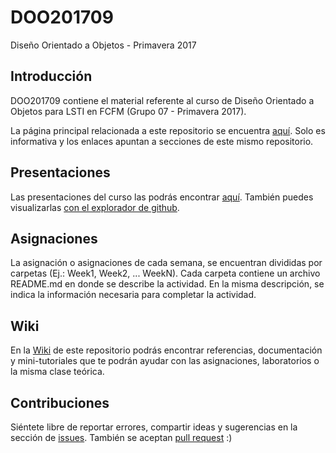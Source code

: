 # DOO201709

Diseño Orientado a Objetos - Primavera 2017

## Introducción

DOO201709 contiene el material referente al curso de Diseño Orientado a Objetos para LSTI en FCFM (Grupo 07 - Primavera 2017). 

La página principal relacionada a este repositorio se encuentra [aquí](http://migsalazar.com/DOO201709/). Solo es informativa y los enlaces apuntan a secciones de este mismo repositorio.

## Presentaciones

Las presentaciones del curso las podrás encontrar [aquí](http://migsalazar.com/DOO201709/slides/). También puedes visualizarlas [con el explorador de github](https://github.com/migsalazar/DOO201709/tree/master/docs/slides/lessons).

## Asignaciones

La asignación o asignaciones de cada semana, se encuentran divididas por carpetas (Ej.: Week1, Week2, ... WeekN). Cada carpeta contiene un archivo README.md en donde se describe la actividad. En la misma descripción, se indica la información necesaria para completar la actividad.

## Wiki

En la [Wiki](https://github.com/migsalazar/DOO201709/wiki) de este repositorio podrás encontrar referencias, documentación y mini-tutoriales que te podrán ayudar con las asignaciones, laboratorios o la misma clase teórica.

## Contribuciones

Siéntete libre de reportar errores, compartir ideas y sugerencias en la sección de [issues](https://github.com/migsalazar/DOO201709/issues). También se aceptan [pull request](https://github.com/migsalazar/DOO201709/pulls) :)
